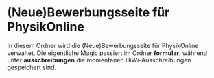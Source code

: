 # (Neue)Bewerbungsseite für PhysikOnline

In diesem Ordner wird die (Neue)Bewerbungsseite für PhysikOnline verwaltet.
Die eigentliche Magic passiert im Ordner **formular**, während unter **ausschreibungen**
die momentanen HiWi-Ausschreibungen gespeichert sind.
